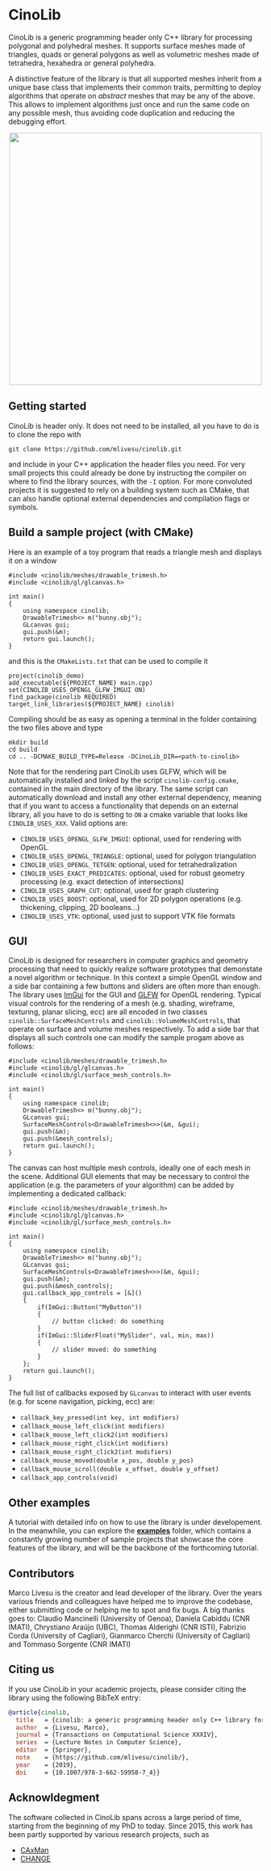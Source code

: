 # CinoLib
CinoLib is a generic programming header only C++ library for processing polygonal and polyhedral meshes. It supports surface meshes made of triangles, quads or general polygons as well as volumetric meshes made of tetrahedra, hexahedra or general polyhedra. 

A distinctive feature of the library is that all supported meshes inherit from a unique base class that implements their common traits, permitting to deploy algorithms that operate on _abstract_ meshes that may be any of the above. This allows to implement algorithms just once and run the same code on any possible mesh, thus avoiding code duplication and reducing the debugging effort.

<p align="center"><img src="cinolib_rep_image.png" width="500"></p>

## Getting started
CinoLib is header only. It does not need to be installed, all you have to do is to clone the repo with
```
git clone https://github.com/mlivesu/cinolib.git
```
and include in your C++ application the header files you need. For very small projects this could already be done by instructing the compiler on where to find the library sources, with the `-I` option. For more convoluted projects it is suggested to rely on a building system such as CMake, that can also handle optional external dependencies and compilation flags or symbols.

## Build a sample project (with CMake)
Here is an example of a toy program that reads a triangle mesh and displays it on a window
```
#include <cinolib/meshes/drawable_trimesh.h>
#include <cinolib/gl/glcanvas.h>

int main()
{
    using namespace cinolib;
    DrawableTrimesh<> m("bunny.obj");
    GLcanvas gui;
    gui.push(&m);
    return gui.launch();
}
```
and this is the `CMakeLists.txt` that can be used to compile it
```
project(cinolib_demo)
add_executable(${PROJECT_NAME} main.cpp)
set(CINOLIB_USES_OPENGL_GLFW_IMGUI ON)
find_package(cinolib REQUIRED)
target_link_libraries(${PROJECT_NAME} cinolib)
```
Compiling should be as easy as opening a terminal in the folder containing the two files above and type
```
mkdir build
cd build
cd .. -DCMAKE_BUILD_TYPE=Release -DCinoLib_DIR=<path-to-cinolib>
```
Note that for the rendering part CinoLib uses GLFW, which will be automatically installed and linked by the script `cinolib-config.cmake`, contained in the main directory of the library. The same script can automatically download and install any other external dependency, meaning that if you want to access a functionality that depends on an external library, all you have to do is setting to `ON` a cmake variable that looks like `CINOLIB_USES_XXX`. 
Valid options are:
* `CINOLIB_USES_OPENGL_GLFW_IMGUI`: optional, used for rendering with OpenGL
* `CINOLIB_USES_OPENGL_TRIANGLE`: optional, used for polygon triangulation
* `CINOLIB_USES_OPENGL_TETGEN`: optional, used for tetrahedralization
* `CINOLIB_USES_EXACT_PREDICATES`: optional, used for robust geometry processing (e.g. exact detection of intersections) 
* `CINOLIB_USES_GRAPH_CUT`: optional, used for graph clustering
* `CINOLIB_USES_BOOST`: optional, used for 2D polygon operations (e.g. thickening, clipping, 2D booleans...)
* `CINOLIB_USES_VTK`: optional, used just to support VTK file formats

## GUI
CinoLib is designed for researchers in computer graphics and geometry processing that need to quickly realize software prototypes that demonstate a novel algorithm or technique. In this context a simple OpenGL window and a side bar containing a few buttons and sliders are often more than enough. The library uses [ImGui](https://github.com/ocornut/imgui) for the GUI and [GLFW](https://www.glfw.org) for OpenGL rendering. Typical visual controls for the rendering of a mesh (e.g. shading, wireframe, texturing, planar slicing, ecc) are all encoded in two classes `cinolib::SurfaceMeshControls` and `cinolib::VolumeMeshControls`, that operate on surface and volume meshes respectively. To add a side bar that displays all such controls one can modify the sample progam above as follows:
```
#include <cinolib/meshes/drawable_trimesh.h>
#include <cinolib/gl/glcanvas.h>
#include <cinolib/gl/surface_mesh_controls.h>

int main()
{
    using namespace cinolib;
    DrawableTrimesh<> m("bunny.obj");
    GLcanvas gui;
    SurfaceMeshControls<DrawableTrimesh<>>(&m, &gui);
    gui.push(&m);
    gui.push(&mesh_controls);
    return gui.launch();
}
```
The canvas can host multiple mesh controls, ideally one of each mesh in the scene. Additional GUI elements that may be necessary to control the application (e.g. the parameters of your algorithm) can be added by implementing a dedicated callback:
```
#include <cinolib/meshes/drawable_trimesh.h>
#include <cinolib/gl/glcanvas.h>
#include <cinolib/gl/surface_mesh_controls.h>

int main()
{
    using namespace cinolib;
    DrawableTrimesh<> m("bunny.obj");
    GLcanvas gui;
    SurfaceMeshControls<DrawableTrimesh<>>(&m, &gui);
    gui.push(&m);
    gui.push(&mesh_controls);
    gui.callback_app_controls = [&]()
    {
        if(ImGui::Button("MyButton"))
        {
            // button clicked: do something
        }
        if(ImGui::SliderFloat("MySlider", val, min, max))
        {
            // slider moved: do something
        }       
    };
    return gui.launch();
}
```
The full list of callbacks exposed by `GLcanvas` to interact with user events (e.g. for scene navigation, picking, ecc) are:
* `callback_key_pressed(int key, int modifiers)`
* `callback_mouse_left_click(int modifiers)`
* `callback_mouse_left_click2(int modifiers)` 
* `callback_mouse_right_click(int modifiers)`
* `callback_mouse_right_click2(int modifiers)`
* `callback_mouse_moved(double x_pos, double y_pos)`
* `callback_mouse_scroll(double x_offset, double y_offset)`
* `callback_app_controls(void)`


## Other examples
A tutorial with detailed info on how to use the library is under developement. In the meanwhile, you can explore the [**examples**](https://github.com/mlivesu/cinolib/tree/master/examples#examples)  folder, which contains a constantly growing number of sample projects that showcase the core features of the library, and will be the backbone of the forthcoming tutorial.

## Contributors
Marco Livesu is the creator and lead developer of the library. Over the years various friends and colleagues have helped me to improve the codebase, either submitting code or helping me to spot and fix bugs. A big thanks goes to: Claudio Mancinelli (University of Genoa), Daniela Cabiddu (CNR IMATI), Chrystiano Araújo (UBC), Thomas Alderighi (CNR ISTI), Fabrizio Corda (University of Cagliari), Gianmarco Cherchi (University of Cagliari) and Tommaso Sorgente (CNR IMATI)

## Citing us
If you use CinoLib in your academic projects, please consider citing the library using the following 
BibTeX entry:

```bibtex
@article{cinolib,
  title   = {cinolib: a generic programming header only C++ library for processing polygonal and polyhedral meshes},
  author  = {Livesu, Marco},
  journal = {Transactions on Computational Science XXXIV},
  series  = {Lecture Notes in Computer Science},
  editor  = {Springer},
  note    = {https://github.com/mlivesu/cinolib/},
  year    = {2019},
  doi     = {10.1007/978-3-662-59958-7_4}}
```

## Acknowldegment
The software collected in CinoLib spans across a large period of time, starting from the beginning of my PhD to today. Since 2015, this work has been partly supported by various research projects, such as
* [CAxMan](https://cordis.europa.eu/project/id/680448)
* [CHANGE](https://cordis.europa.eu/project/rcn/204834/en)

